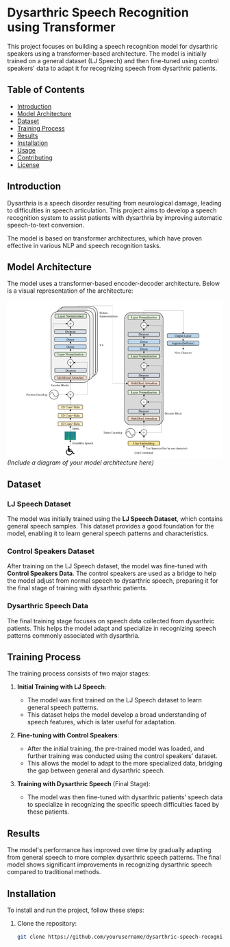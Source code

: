 # Dysarthric Speech Recognition using Transformer

This project focuses on building a speech recognition model for dysarthric speakers using a transformer-based architecture. The model is initially trained on a general dataset (LJ Speech) and then fine-tuned using control speakers' data to adapt it for recognizing speech from dysarthric patients.

## Table of Contents
- [Introduction](#introduction)
- [Model Architecture](#model-architecture)
- [Dataset](#dataset)
- [Training Process](#training-process)
- [Results](#results)
- [Installation](#installation)
- [Usage](#usage)
- [Contributing](#contributing)
- [License](#license)

## Introduction
Dysarthria is a speech disorder resulting from neurological damage, leading to difficulties in speech articulation. This project aims to develop a speech recognition system to assist patients with dysarthria by improving automatic speech-to-text conversion.

The model is based on transformer architectures, which have proven effective in various NLP and speech recognition tasks.

## Model Architecture
The model uses a transformer-based encoder-decoder architecture. Below is a visual representation of the architecture:

![Model Architecture](images/transformer.png)
*(Include a diagram of your model architecture here)*

## Dataset

### LJ Speech Dataset
The model was initially trained using the **LJ Speech Dataset**, which contains general speech samples. This dataset provides a good foundation for the model, enabling it to learn general speech patterns and characteristics.

### Control Speakers Dataset
After training on the LJ Speech dataset, the model was fine-tuned with **Control Speakers Data**. The control speakers are used as a bridge to help the model adjust from normal speech to dysarthric speech, preparing it for the final stage of training with dysarthric patients.

### Dysarthric Speech Data
The final training stage focuses on speech data collected from dysarthric patients. This helps the model adapt and specialize in recognizing speech patterns commonly associated with dysarthria.

## Training Process
The training process consists of two major stages:

1. **Initial Training with LJ Speech**:
   - The model was first trained on the LJ Speech dataset to learn general speech patterns.
   - This dataset helps the model develop a broad understanding of speech features, which is later useful for adaptation.

2. **Fine-tuning with Control Speakers**:
   - After the initial training, the pre-trained model was loaded, and further training was conducted using the control speakers’ dataset.
   - This allows the model to adapt to the more specialized data, bridging the gap between general and dysarthric speech.

3. **Training with Dysarthric Speech** (Final Stage):
   - The model was then fine-tuned with dysarthric patients' speech data to specialize in recognizing the specific speech difficulties faced by these patients.

## Results
The model's performance has improved over time by gradually adapting from general speech to more complex dysarthric speech patterns. The final model shows significant improvements in recognizing dysarthric speech compared to traditional methods.

## Installation
To install and run the project, follow these steps:

1. Clone the repository:
   ```bash
   git clone https://github.com/yourusername/dysarthric-speech-recognition.git
